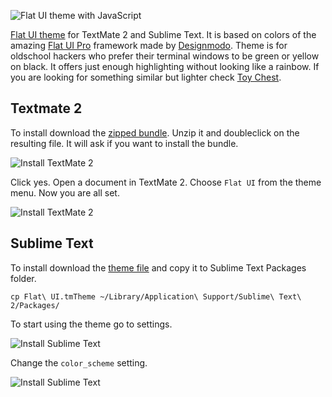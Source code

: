 ![Flat UI theme with JavaScript](http://www.appelsiini.net/img/flat-ui-head.png)

[Flat UI theme](http://www.appelsiini.net/2013/flat-ui-for-textmate-sublime) for TextMate 2 and Sublime Text. It is based on colors of the amazing [Flat UI Pro](http://designmodo.com/flat/?u=583) framework made by [Designmodo](http://designmodo.com/flat/?u=583). Theme is for oldschool hackers who prefer their terminal windows to be green or yellow on black. It offers just enough highlighting without looking like a rainbow. If you are looking for something similar but lighter check [Toy Chest](https://github.com/JacksonGariety/Toy-Chest-Theme).

## Textmate 2

To install download the [zipped bundle](https://github.com/tuupola/flat-ui-theme/raw/master/TextMate%202/Flat%20UI.tmbundle.zip). Unzip it and doubleclick on the resulting file. It will ask if you want to install the bundle.

![Install TextMate 2](http://www.appelsiini.net/img/flat-ui-install.png)

Click yes. Open a document in TextMate 2. Choose <code>Flat UI</code> from the theme menu. Now you are all set.

![Install TextMate 2](http://www.appelsiini.net/img/flat-ui-select.png)

## Sublime Text

To install download the [theme file](https://github.com/tuupola/flat-ui-theme/raw/master/Sublime%20Text/Flat%20UI.tmTheme) and copy it to Sublime Text Packages folder.

    cp Flat\ UI.tmTheme ~/Library/Application\ Support/Sublime\ Text\ 2/Packages/

To start using the theme go to settings.

![Install Sublime Text](http://www.appelsiini.net/img/sublime-select.png)

Change the <code>color_scheme</code> setting.

![Install Sublime Text](http://www.appelsiini.net/img/sublime-settings.png)

